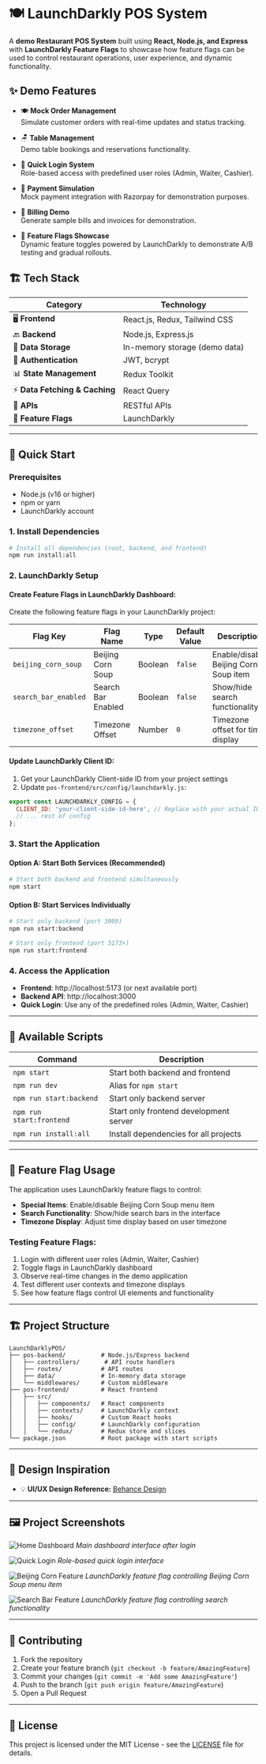 # 🍽️ **LaunchDarkly POS System**  

A **demo Restaurant POS System** built using **React, Node.js, and Express** with **LaunchDarkly Feature Flags** to showcase how feature flags can be used to control restaurant operations, user experience, and dynamic functionality.

## ✨ **Demo Features**

- 🍽️ **Mock Order Management**  
  Simulate customer orders with real-time updates and status tracking.

- 🪑 **Table Management**  
  Demo table bookings and reservations functionality.

- 🔐 **Quick Login System**  
  Role-based access with predefined user roles (Admin, Waiter, Cashier).

- 💸 **Payment Simulation**  
  Mock payment integration with Razorpay for demonstration purposes.

- 🧾 **Billing Demo**  
  Generate sample bills and invoices for demonstration.

- 🚀 **Feature Flags Showcase**  
  Dynamic feature toggles powered by LaunchDarkly to demonstrate A/B testing and gradual rollouts.

## 🏗️ **Tech Stack**

| **Category**             | **Technology**                |
|--------------------------|-------------------------------|
| 🖥️ **Frontend**          | React.js, Redux, Tailwind CSS  |
| 🔙 **Backend**           | Node.js, Express.js           |
| 💾 **Data Storage**       | In-memory storage (demo data) |
| 🔐 **Authentication**    | JWT, bcrypt                   |
| 📊 **State Management**   | Redux Toolkit                 |
| ⚡ **Data Fetching & Caching** | React Query            |
| 🔗 **APIs**              | RESTful APIs                   |
| 🚀 **Feature Flags**     | LaunchDarkly                  |

---

## 🚀 **Quick Start**

### **Prerequisites**
- Node.js (v16 or higher)
- npm or yarn
- LaunchDarkly account

### **1. Install Dependencies**
```bash
# Install all dependencies (root, backend, and frontend)
npm run install:all
```

### **2. LaunchDarkly Setup**

#### **Create Feature Flags in LaunchDarkly Dashboard:**
Create the following feature flags in your LaunchDarkly project:

| **Flag Key** | **Flag Name** | **Type** | **Default Value** | **Description** |
|--------------|---------------|----------|-------------------|-----------------|
| `beijing_corn_soup` | Beijing Corn Soup | Boolean | `false` | Enable/disable Beijing Corn Soup item |
| `search_bar_enabled` | Search Bar Enabled | Boolean | `false` | Show/hide search functionality |
| `timezone_offset` | Timezone Offset | Number | `0` | Timezone offset for time display |

#### **Update LaunchDarkly Client ID:**
1. Get your LaunchDarkly Client-side ID from your project settings
2. Update `pos-frontend/src/config/launchdarkly.js`:
```javascript
export const LAUNCHDARKLY_CONFIG = {
  CLIENT_ID: 'your-client-side-id-here', // Replace with your actual ID
  // ... rest of config
};
```

### **3. Start the Application**

#### **Option A: Start Both Services (Recommended)**
```bash
# Start both backend and frontend simultaneously
npm start
```

#### **Option B: Start Services Individually**
```bash
# Start only backend (port 3000)
npm run start:backend

# Start only frontend (port 5173+)
npm run start:frontend
```

### **4. Access the Application**
- **Frontend**: http://localhost:5173 (or next available port)
- **Backend API**: http://localhost:3000
- **Quick Login**: Use any of the predefined roles (Admin, Waiter, Cashier)

---

## 🔧 **Available Scripts**

| Command | Description |
|---------|-------------|
| `npm start` | Start both backend and frontend |
| `npm run dev` | Alias for `npm start` |
| `npm run start:backend` | Start only backend server |
| `npm run start:frontend` | Start only frontend development server |
| `npm run install:all` | Install dependencies for all projects |

---

## 🎯 **Feature Flag Usage**

The application uses LaunchDarkly feature flags to control:

- **Special Items**: Enable/disable Beijing Corn Soup menu item
- **Search Functionality**: Show/hide search bars in the interface
- **Timezone Display**: Adjust time display based on user timezone

### **Testing Feature Flags:**
1. Login with different user roles (Admin, Waiter, Cashier)
2. Toggle flags in LaunchDarkly dashboard
3. Observe real-time changes in the demo application
4. Test different user contexts and timezone displays
5. See how feature flags control UI elements and functionality

---

## 🏗️ **Project Structure**

```
LaunchDarklyPOS/
├── pos-backend/          # Node.js/Express backend
│   ├── controllers/       # API route handlers
│   ├── routes/           # API routes
│   ├── data/             # In-memory data storage
│   └── middlewares/      # Custom middleware
├── pos-frontend/         # React frontend
│   ├── src/
│   │   ├── components/   # React components
│   │   ├── contexts/     # LaunchDarkly context
│   │   ├── hooks/        # Custom React hooks
│   │   ├── config/       # LaunchDarkly configuration
│   │   └── redux/        # Redux store and slices
└── package.json          # Root package with start scripts
```

---

## 🎨 **Design Inspiration**

- 💡 **UI/UX Design Reference:** [Behance Design](https://www.behance.net/gallery/210280099/Restaurant-POS-System-Point-of-Sale-UIUX-Design)

---

## 🖼️ **Project Screenshots**

![Home Dashboard](./images/home-dashboard.png)
*Main dashboard interface after login*

![Quick Login](./images/quick-login.png)
*Role-based quick login interface*

![Beijing Corn Feature](./images/beijing-corn-feature.png)
*LaunchDarkly feature flag controlling Beijing Corn Soup menu item*

![Search Bar Feature](./images/search-bar-feature.png)
*LaunchDarkly feature flag controlling search functionality*


---

## 🤝 **Contributing**

1. Fork the repository
2. Create your feature branch (`git checkout -b feature/AmazingFeature`)
3. Commit your changes (`git commit -m 'Add some AmazingFeature'`)
4. Push to the branch (`git push origin feature/AmazingFeature`)
5. Open a Pull Request

---

## 📄 **License**

This project is licensed under the MIT License - see the [LICENSE](LICENSE) file for details.